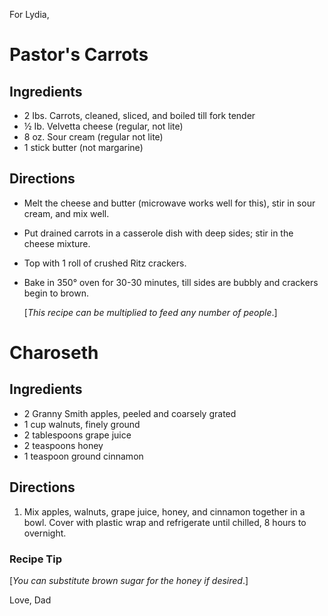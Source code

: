 
  
  For Lydia,
  
# Pastor's Carrots

## Ingredients

- 2 Ibs. Carrots, cleaned, sliced, and boiled till fork tender
- ½ Ib. Velvetta cheese (regular, not lite)
- 8 oz. Sour cream (regular not lite)
- 1 stick butter (not margarine)

## Directions

- Melt the cheese and butter (microwave works well for this), stir in sour cream, and mix well.
- Put drained carrots in a casserole dish with deep sides; stir in the cheese mixture.
- Top with 1 roll of crushed Ritz crackers.
- Bake in 350° oven for 30-30 minutes, till sides are bubbly and crackers begin to brown.
  
  [*This recipe can be multiplied to feed any number of people*.]
  
# Charoseth

## Ingredients

- 2 Granny Smith apples, peeled and coarsely grated
- 1 cup walnuts, finely ground
- 2 tablespoons grape juice
- 2 teaspoons honey
- 1 teaspoon ground cinnamon

## Directions

  1.  Mix apples, walnuts, grape juice, honey, and cinnamon together in a bowl. Cover with plastic wrap and refrigerate until chilled, 8 hours to overnight.
 
### Recipe Tip
  
  [*You can substitute brown sugar for the honey if desired*.]


  Love, Dad